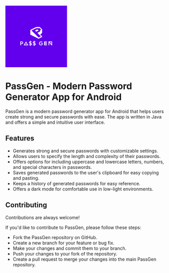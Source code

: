 

![PassGen](app/src/main/res/raw/logo_size_invert.jpg?raw=true)

# PassGen - Modern Password Generator App for Android

PassGen is a modern password generator app for Android that helps users create strong and secure passwords with ease. The app is written in Java and offers a simple and intuitive user interface.


## Features

- Generates strong and secure passwords with customizable settings.
- Allows users to specify the length and complexity of their passwords.
- Offers options for including uppercase and lowercase letters, numbers, and special characters in passwords.
- Saves generated passwords to the user's clipboard for easy copying and pasting.
- Keeps a history of generated passwords for easy reference.
- Offers a dark mode for comfortable use in low-light environments.


## Contributing

Contributions are always welcome!

If you'd like to contribute to PassGen, please follow these steps:

- Fork the PassGen repository on GitHub.
- Create a new branch for your feature or bug fix.
- Make your changes and commit them to your branch.
- Push your changes to your fork of the repository.
- Create a pull request to merge your changes into the main PassGen repository.

